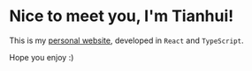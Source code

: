# Nice to meet you, I'm Tianhui!

This is my [personal website](https://tianhuiyang.me/), developed in `React` and `TypeScript`.

Hope you enjoy :)
